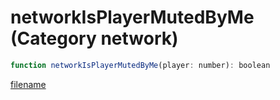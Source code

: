 # networkIsPlayerMutedByMe (Category network)

```js
function networkIsPlayerMutedByMe(player: number): boolean
```

[filename](networkIsPlayerMutedByMe_m.md ':include')